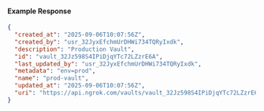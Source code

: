 <!-- Code generated for API Clients. DO NOT EDIT. -->

#### Example Response

```json
{
  "created_at": "2025-09-06T10:07:56Z",
  "created_by": "usr_32JyxEfchmUrDHWi734TQRyIxdk",
  "description": "Production Vault",
  "id": "vault_32Jz598S4IPiDjqYTc72LZzrE6A",
  "last_updated_by": "usr_32JyxEfchmUrDHWi734TQRyIxdk",
  "metadata": "env=prod",
  "name": "prod-vault",
  "updated_at": "2025-09-06T10:07:56Z",
  "uri": "https://api.ngrok.com/vaults/vault_32Jz598S4IPiDjqYTc72LZzrE6A"
}
```
